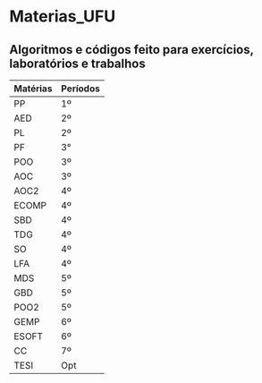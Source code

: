 # Materias_UFU
## Algoritmos e códigos feito para exercícios, laboratórios e trabalhos

| Matérias | Períodos | 
|----------|----------|
| PP       | 1º       | Programação Procedimental
| AED      | 2º       | Algoritmos e Estruturas de Dados 1
| PL       | 2º       | Programação Lógica
| PF       | 3°       | Programação Funcional
| POO      | 3º       | Programação Orientada a Objetos 1
| AOC      | 3º       | Arquitetura e Organização de Comp. 1
| AOC2     | 4º       | Arquitetura e Organização de Comp. 2
| ECOMP    | 4º       | Estatística Computacional
| SBD      | 4º       | Sistemas de Banco de Dados
| TDG      | 4º       | Teoria dos Grafos
| SO       | 4º       | Sistemas Operacionais
| LFA      | 4º       | Linguagens Formais e Autômatos
| MDS      | 5º       | Modelagem de Software
| GBD      | 5º       | Gerenciamento de Banco de Dados
| POO2     | 5º       | Programação Orientada a Objetos 2
| GEMP     | 6º       | Gestão Empresarial
| ESOFT    | 6º       | Engenharia de Software
| CC	   | 7º       | Construção de Compiladores
| TESI     | Opt      | Tópicos Especiais em Segurança da Informação